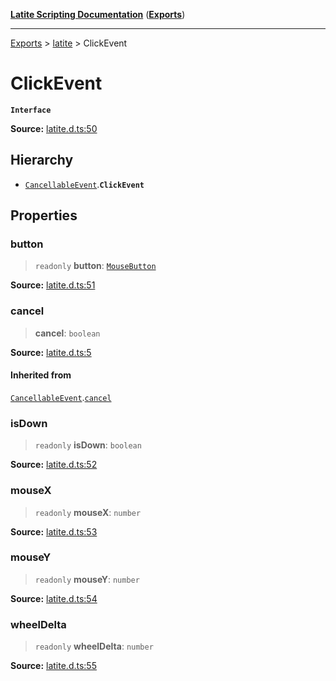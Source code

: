 [**Latite Scripting Documentation**](../../README.md) ([**Exports**](../../exports.md))

---

[Exports](../../exports.md) > [latite](../index.md) > ClickEvent

# ClickEvent

**`Interface`**

**Source:** [latite.d.ts:50](https://github.com/EpiclyRaspberry/latitescripting.github.io/blob/0717eac/definitions/latite.d.ts#L50)

## Hierarchy

- [`CancellableEvent`](interface.CancellableEvent.md).**`ClickEvent`**

## Properties

### button

> `readonly` **button**: [`MouseButton`](../enumerations/enumeration.MouseButton.md)

**Source:** [latite.d.ts:51](https://github.com/EpiclyRaspberry/latitescripting.github.io/blob/0717eac/definitions/latite.d.ts#L51)

### cancel

> **cancel**: `boolean`

**Source:** [latite.d.ts:5](https://github.com/EpiclyRaspberry/latitescripting.github.io/blob/0717eac/definitions/latite.d.ts#L5)

#### Inherited from

[`CancellableEvent`](interface.CancellableEvent.md).[`cancel`](interface.CancellableEvent.md#cancel)

### isDown

> `readonly` **isDown**: `boolean`

**Source:** [latite.d.ts:52](https://github.com/EpiclyRaspberry/latitescripting.github.io/blob/0717eac/definitions/latite.d.ts#L52)

### mouseX

> `readonly` **mouseX**: `number`

**Source:** [latite.d.ts:53](https://github.com/EpiclyRaspberry/latitescripting.github.io/blob/0717eac/definitions/latite.d.ts#L53)

### mouseY

> `readonly` **mouseY**: `number`

**Source:** [latite.d.ts:54](https://github.com/EpiclyRaspberry/latitescripting.github.io/blob/0717eac/definitions/latite.d.ts#L54)

### wheelDelta

> `readonly` **wheelDelta**: `number`

**Source:** [latite.d.ts:55](https://github.com/EpiclyRaspberry/latitescripting.github.io/blob/0717eac/definitions/latite.d.ts#L55)
